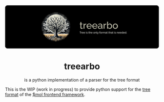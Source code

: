 ![](./docs/banner.png)
<h1 style="text-align: center;">treearbo</h1>
<div style="text-align: center;">is a python implementation of a parser for the tree format</div>

This is the WIP (work in progress) to provide python support for the [tree format](https://github.com/hyoo-ru/mam_mol/tree/master/tree2) of the [$mol frontend framework](https://github.com/hyoo-ru).
